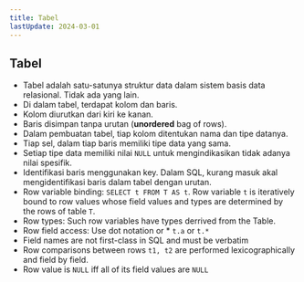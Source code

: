```yaml
---
title: Tabel
lastUpdate: 2024-03-01
---
```


## Tabel
* Tabel adalah satu-satunya struktur data dalam sistem basis data relasional. Tidak ada yang lain.
* Di dalam tabel, terdapat kolom dan baris.
* Kolom diurutkan dari kiri ke kanan.
* Baris disimpan tanpa urutan (**unordered** bag of rows).
* Dalam pembuatan tabel, tiap kolom ditentukan nama dan tipe datanya.
* Tiap sel, dalam tiap baris memiliki tipe data yang sama.
* Setiap tipe data memiliki nilai `NULL` untuk mengindikasikan tidak adanya nilai spesifik.
* Identifikasi baris menggunakan key. Dalam SQL, kurang masuk akal mengidentifikasi baris dalam tabel dengan urutan.
* Row variable binding: `SELECT t FROM T AS t`. Row variable `t` is iteratively bound to row values whose field values and types are determined by the rows of table `T`.
* Row types: Such row variables have types derrived from the Table.
* Row field access: Use dot notation or * `t.a` or `t.*`
* Field names are not first-class in SQL and must be verbatim
* Row comparisons between rows `t1, t2` are performed lexicographically and field by field.
* Row value is `NULL` iff all of its field values are `NULL`
